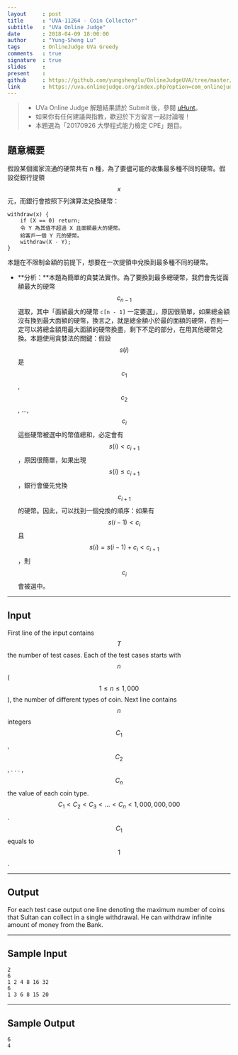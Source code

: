 ```yaml
---
layout     : post
title      : "UVA-11264 - Coin Collector"
subtitle   : "UVa Online Judge"
date       : 2018-04-09 18:00:00
author     : "Yung-Sheng Lu"
tags       : OnlineJudge UVa Greedy
comments   : true
signature  : true
slides     : 
present    :
github     : https://github.com/yungshenglu/OnlineJudgeUVA/tree/master/UVA-11264
link       : https://uva.onlinejudge.org/index.php?option=com_onlinejudge&Itemid=8&page=show_problem&category=&problem=2231&mosmsg=Submission+received+with+ID+21110773
---
```


> * UVa Online Judge 解題結果請於 Submit 後，參閱 [uHunt](https://uhunt.onlinejudge.org/)。
> * 如果你有任何建議與指教，歡迎於下方留言一起討論喔！
> * 本題選為「20170926 大學程式能力檢定 CPE」題目。

## 題意概要

假設某個國家流通的硬幣共有 n 種，為了要儘可能的收集最多種不同的硬幣。假設從銀行提領 $$x$$ 元，而銀行會按照下列演算法兌換硬幣：

```
withdraw(x) {
    if (X == 0) return;
    令 Y 為其值不超過 X 且面額最大的硬幣。
    給客戶一個 Y 元的硬幣。
    withdraw(X - Y);
}
```

本題在不限制金額的前提下，想要在一次提領中兌換到最多種不同的硬幣。

* **分析：**本題為簡單的貪婪法實作。為了要換到最多總硬幣，我們會先從面額最大的硬幣 $$c_{n-1}$$ 選取，其中「面額最大的硬幣 `c[n - 1]` 一定要選」，原因很簡單，如果總金額沒有換到最大面額的硬幣，換言之，就是總金額小於最的面額的硬幣，否則一定可以將總金額用最大面額的硬幣換盡，剩下不足的部分，在用其他硬幣兌換。本題使用貪婪法的關鍵：假設 $$s(i)$$ 是 $$c_1$$, $$c_2$$, ..., $$c_i$$ 這些硬幣被選中的幣值總和，必定會有 $$s(i) < c_{i+1}$$，原因很簡單，如果出現 $$s(i) \le c_{i+1}$$，銀行會優先兌換 $$c_{i+1}$$ 的硬幣。因此，可以找到一個兌換的順序：如果有 $$s(i-1) < c_i$$ 且 $$s(i) = s(i-1) + c_i < c_{i+1}$$，則 $$c_{i}$$ 會被選中。
---
## Input

First line of the input contains $$T$$ the number of test cases. Each of the test cases starts with $$n$$
($$1 \le n \le 1,000$$), the number of different types of coin. Next line contains $$n$$ integers $$C_1$$, $$C_2$$, . . . , $$C_n$$ the value of each coin type. $$C_1 < C_2 < C_3 < . . . < C_n < 1,000,000,000$$. $$C_1$$ equals to $$1$$.

---
## Output

For each test case output one line denoting the maximum number of coins that Sultan can collect in a single withdrawal. He can withdraw infinite amount of money from the Bank.

---
## Sample Input

```
2
6
1 2 4 8 16 32
6
1 3 6 8 15 20
```

---
## Sample Output

```
6
4
```